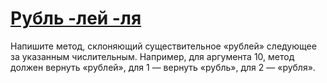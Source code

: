 ﻿# [Рубль -лей -ля](https://ulearn.me/course/basicprogramming/Praktika_Rubl_ley_lya__f105cca4-2fe6-4842-9894-028c9c6b10b5)

Напишите метод, склоняющий существительное «рублей» следующее за указанным числительным.
Например, для аргумента 10, метод должен вернуть «рублей», для 1 — вернуть «рубль», для 2 — «рубля».
